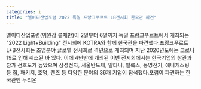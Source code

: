 ```yaml
---
categories: i
title: "엘이디산업포럼 2022 독일 프랑크푸르트 LB전시회 한국관 파견"
---
```

엘이디산업포럼(위원장 류재만)이 2일부터 6일까지 독일 프랑크푸르트에서 개최되는 "2022 Light+Building" 전시회에 KOTRA와 함께 한국관을 파견했다.프랑크푸르트 L+B전시회는 조명분야 글로벌 전시회로 격년으로 개최되며 지난 2020년도에는 코로나19로 인해 취소된 바 있다. 이에 4년만에 개최된 이번 전시회에서는 한국기업의 참관과 참가 선호도가 높았으며 삼성전자, 서울반도체, 말타니, 필룩스, 동명전기, 애니캐스팅 등 칩, 패키지, 조명, 렌즈 등 다양한 분야의 36개 기업이 참석했다.포럼이 파견하는 한국관엔 누리온